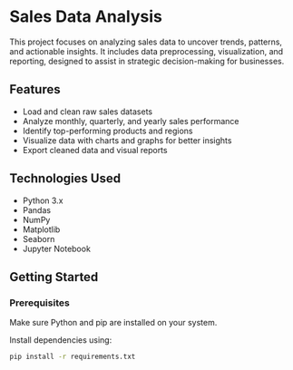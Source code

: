 # Sales Data Analysis

This project focuses on analyzing sales data to uncover trends, patterns, and actionable insights. It includes data preprocessing, visualization, and reporting, designed to assist in strategic decision-making for businesses.


## Features

- Load and clean raw sales datasets
- Analyze monthly, quarterly, and yearly sales performance
- Identify top-performing products and regions
- Visualize data with charts and graphs for better insights
- Export cleaned data and visual reports

## Technologies Used

- Python 3.x  
- Pandas  
- NumPy  
- Matplotlib  
- Seaborn  
- Jupyter Notebook

## Getting Started

### Prerequisites

Make sure Python and pip are installed on your system.

Install dependencies using:

```bash
pip install -r requirements.txt



